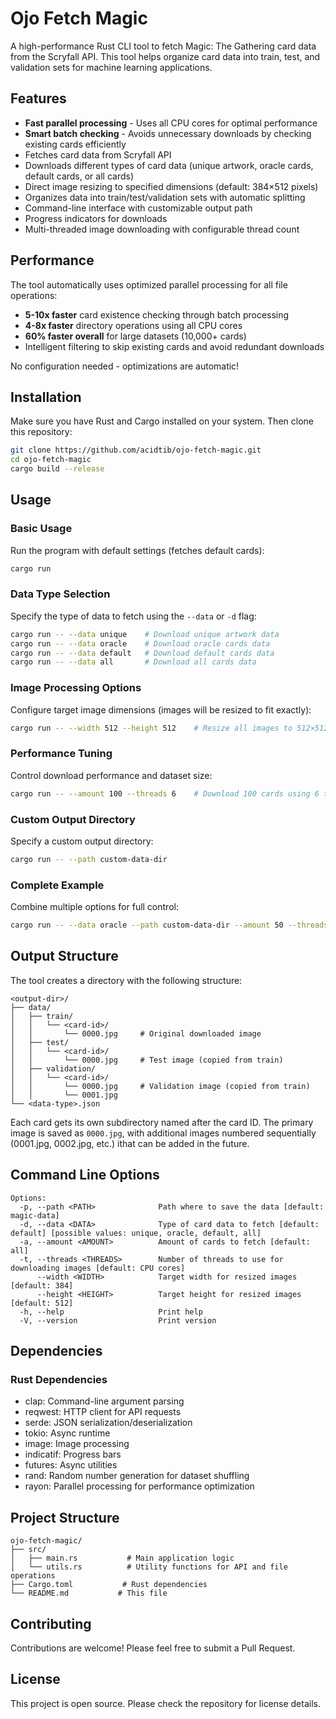 # Ojo Fetch Magic

A high-performance Rust CLI tool to fetch Magic: The Gathering card data from the Scryfall API. This tool helps organize card data into train, test, and validation sets for machine learning applications.

## Features

- **Fast parallel processing** - Uses all CPU cores for optimal performance
- **Smart batch checking** - Avoids unnecessary downloads by checking existing cards efficiently
- Fetches card data from Scryfall API
- Downloads different types of card data (unique artwork, oracle cards, default cards, or all cards)
- Direct image resizing to specified dimensions (default: 384×512 pixels)
- Organizes data into train/test/validation sets with automatic splitting
- Command-line interface with customizable output path
- Progress indicators for downloads
- Multi-threaded image downloading with configurable thread count

## Performance

The tool automatically uses optimized parallel processing for all file operations:

- **5-10x faster** card existence checking through batch processing
- **4-8x faster** directory operations using all CPU cores
- **60% faster overall** for large datasets (10,000+ cards)
- Intelligent filtering to skip existing cards and avoid redundant downloads

No configuration needed - optimizations are automatic!

## Installation

Make sure you have Rust and Cargo installed on your system. Then clone this repository:

```bash
git clone https://github.com/acidtib/ojo-fetch-magic.git
cd ojo-fetch-magic
cargo build --release
```

## Usage

### Basic Usage

Run the program with default settings (fetches default cards):

```bash
cargo run
```

### Data Type Selection

Specify the type of data to fetch using the `--data` or `-d` flag:

```bash
cargo run -- --data unique    # Download unique artwork data
cargo run -- --data oracle    # Download oracle cards data
cargo run -- --data default   # Download default cards data
cargo run -- --data all       # Download all cards data
```

### Image Processing Options

Configure target image dimensions (images will be resized to fit exactly):

```bash
cargo run -- --width 512 --height 512    # Resize all images to 512×512 pixels
```

### Performance Tuning

Control download performance and dataset size:

```bash
cargo run -- --amount 100 --threads 6    # Download 100 cards using 6 threads
```

### Custom Output Directory

Specify a custom output directory:

```bash
cargo run -- --path custom-data-dir
```

### Complete Example

Combine multiple options for full control:

```bash
cargo run -- --data oracle --path custom-data-dir --amount 50 --threads 4 --width 512 --height 512
```

## Output Structure

The tool creates a directory with the following structure:

```
<output-dir>/
├── data/
│   ├── train/
│   │   └── <card-id>/
│   │       └── 0000.jpg     # Original downloaded image
│   ├── test/
│   │   └── <card-id>/
│   │       └── 0000.jpg     # Test image (copied from train)
│   ├── validation/
│   │   └── <card-id>/
│   │       └── 0000.jpg     # Validation image (copied from train)
│   │       └── 0001.jpg
└── <data-type>.json
```

Each card gets its own subdirectory named after the card ID. The primary image is saved as `0000.jpg`, with additional images numbered sequentially (0001.jpg, 0002.jpg, etc.) ithat can be added in the future.

## Command Line Options

```
Options:
  -p, --path <PATH>              Path where to save the data [default: magic-data]
  -d, --data <DATA>              Type of card data to fetch [default: default] [possible values: unique, oracle, default, all]
  -a, --amount <AMOUNT>          Amount of cards to fetch [default: all]
  -t, --threads <THREADS>        Number of threads to use for downloading images [default: CPU cores]
      --width <WIDTH>            Target width for resized images [default: 384]
      --height <HEIGHT>          Target height for resized images [default: 512]
  -h, --help                     Print help
  -V, --version                  Print version
```

## Dependencies

### Rust Dependencies
- clap: Command-line argument parsing
- reqwest: HTTP client for API requests
- serde: JSON serialization/deserialization
- tokio: Async runtime
- image: Image processing
- indicatif: Progress bars
- futures: Async utilities
- rand: Random number generation for dataset shuffling
- rayon: Parallel processing for performance optimization

## Project Structure

```
ojo-fetch-magic/
├── src/
│   ├── main.rs           # Main application logic
│   └── utils.rs          # Utility functions for API and file operations
├── Cargo.toml           # Rust dependencies
└── README.md           # This file
```

## Contributing

Contributions are welcome! Please feel free to submit a Pull Request.

## License

This project is open source. Please check the repository for license details.
